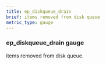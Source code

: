 ```yaml
---
title: ep_diskqueue_drain
brief: items removed from disk queue
metric_type: gauge
---
```

### ep_diskqueue_drain gauge

items removed from disk queue.